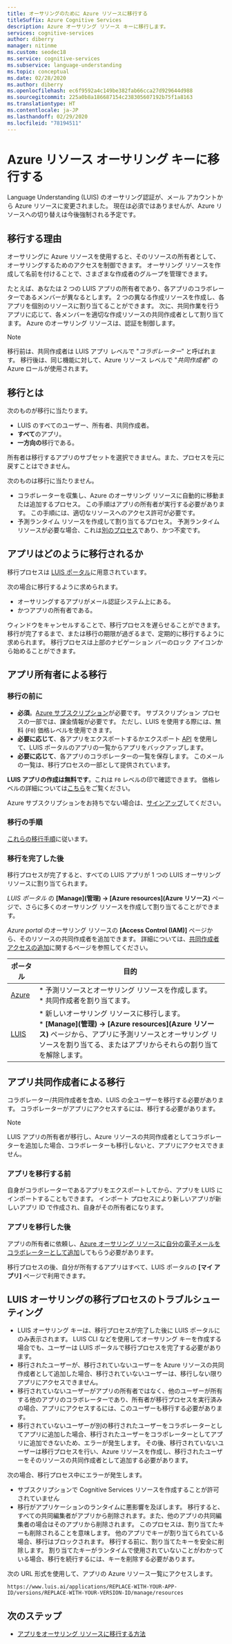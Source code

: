 ```yaml
---
title: オーサリングのために Azure リソースに移行する
titleSuffix: Azure Cognitive Services
description: Azure オーサリング リソース キーに移行します。
services: cognitive-services
author: diberry
manager: nitinme
ms.custom: seodec18
ms.service: cognitive-services
ms.subservice: language-understanding
ms.topic: conceptual
ms.date: 02/28/2020
ms.author: diberry
ms.openlocfilehash: ec6f9592a4c149be382fab66cca27d929644d988
ms.sourcegitcommit: 225a0b8a186687154c238305607192b75f1a8163
ms.translationtype: HT
ms.contentlocale: ja-JP
ms.lasthandoff: 02/29/2020
ms.locfileid: "78194511"
---
```

# <a name="migrate-to-an-azure-resource-authoring-key"></a>Azure リソース オーサリング キーに移行する

Language Understanding (LUIS) のオーサリング認証が、メール アカウントから Azure リソースに変更されました。 現在は必須ではありませんが、Azure リソースへの切り替えは今後強制される予定です。

## <a name="why-migrate"></a>移行する理由

オーサリングに Azure リソースを使用すると、そのリソースの所有者として、オーサリングするためのアクセスを制御できます。 オーサリング リソースを作成して名前を付けることで、さまざまな作成者のグループを管理できます。

たとえば、あなたは 2 つの LUIS アプリの所有者であり、各アプリのコラボレーターであるメンバーが異なるとします。 2 つの異なる作成リソースを作成し、各アプリを個別のリソースに割り当てることができます。 次に、共同作業を行うアプリに応じて、各メンバーを適切な作成リソースの共同作成者として割り当てます。 Azure のオーサリング リソースは、認証を制御します。

> [!Note]
> 移行前は、共同作成者は LUIS アプリ レベルで "_コラボレーター_" と呼ばれます。 移行後は、同じ機能に対して、Azure リソース レベルで "_共同作成者_" の Azure ロールが使用されます。

## <a name="what-is-migrating"></a>移行とは

次のものが移行に当たります。

* LUIS のすべてのユーザー、所有者、共同作成者。
* **すべて**のアプリ。
* **一方向の**移行である。

所有者は移行するアプリのサブセットを選択できません。また、プロセスを元に戻すことはできません。

次のものは移行に当たりません。

* コラボレーターを収集し、Azure のオーサリング リソースに自動的に移動または追加するプロセス。 この手順はアプリの所有者が実行する必要があります。 この手順には、適切なリソースへのアクセス許可が必要です。
* 予測ランタイム リソースを作成して割り当てるプロセス。 予測ランタイム リソースが必要な場合、これは[別のプロセス](luis-how-to-azure-subscription.md#create-resources-in-the-azure-portal)であり、かつ不変です。

## <a name="how-are-the-apps-migrating"></a>アプリはどのように移行されるか

移行プロセスは [LUIS ポータル](https://www.luis.ai)に用意されています。

次の場合に移行するように求められます。

* オーサリングするアプリがメール認証システム上にある。
* かつアプリの所有者である。

ウィンドウをキャンセルすることで、移行プロセスを遅らせることができます。 移行が完了するまで、または移行の期限が過ぎるまで、定期的に移行するように求められます。 移行プロセスは上部のナビゲーション バーのロック アイコンから始めることができます。

## <a name="migration-for-the-app-owner"></a>アプリ所有者による移行

### <a name="before-you-migrate"></a>移行の前に

* **必須**。[Azure サブスクリプション](https://azure.microsoft.com/free/)が必要です。 サブスクリプション プロセスの一部では、課金情報が必要です。 ただし、LUIS を使用する際には、無料 (`F0`) 価格レベルを使用できます。
* **必要に応じて**、各アプリをエクスポートするかエクスポート [API](https://westus.dev.cognitive.microsoft.com/docs/services/5890b47c39e2bb17b84a55ff/operations/5890b47c39e2bb052c5b9c40) を使用して、LUIS ポータルのアプリの一覧からアプリをバックアップします。
* **必要に応じて**、各アプリのコラボレーターの一覧を保存します。 このメールの一覧は、移行プロセスの一部として提供されています。


**LUIS アプリの作成は無料です**。これは `F0` レベルの印で確認できます。 価格レベルの詳細については[こちら](luis-boundaries.md#key-limits)をご覧ください。

Azure サブスクリプションをお持ちでない場合は、[サインアップ](https://azure.microsoft.com/free/)してください。

### <a name="migration-steps"></a>移行の手順

[これらの移行手順](luis-migration-authoring-steps.md)に従います。

### <a name="after-you-migrate"></a>移行を完了した後

移行プロセスが完了すると、すべての LUIS アプリが 1 つの LUIS オーサリング リソースに割り当てられます。

_LUIS ポータル_ の **[Manage]\(管理\) -> [Azure resources]\(Azure リソース\)** ページで、さらに多くのオーサリング リソースを作成して割り当てることができます。

_Azure portal_ のオーサリング リソースの **[Access Control (IAM)]** ページから、そのリソースの共同作成者を追加できます。 詳細については、[共同作成者アクセスの追加](luis-migration-authoring-steps.md#after-the-migration-process-add-contributors-to-your-authoring-resource)に関するページを参照してください。

|ポータル|目的|
|--|--|
|[Azure](https://azure.microsoft.com/free/)|* 予測リソースとオーサリング リソースを作成します。<br>* 共同作成者を割り当てます。|
|[LUIS](https://www.luis.ai)|* 新しいオーサリング リソースに移行します。<br>* **[Manage]\(管理\) -> [Azure resources]\(Azure リソース\)** ページから、アプリに予測リソースとオーサリング リソースを割り当てる、またはアプリからそれらの割り当てを解除します。|

## <a name="migration-for-the-app-contributor"></a>アプリ共同作成者による移行

コラボレーター/共同作成者を含め、LUIS の全ユーザーを移行する必要があります。 コラボレーターがアプリにアクセスするには、移行する必要があります。

> [!Note]
> LUIS アプリの所有者が移行し、Azure リソースの共同作成者としてコラボレーターを追加した場合、コラボレーターも移行しないと、アプリにアクセスできません。

### <a name="before-the-app-is-migrated"></a>アプリを移行する前

自身がコラボレーターであるアプリをエクスポートしてから、アプリを LUIS にインポートすることもできます。 インポート プロセスにより新しいアプリが新しいアプリ ID で作成され、自身がその所有者になります。

### <a name="after-the-app-is-migrated"></a>アプリを移行した後

アプリの所有者に依頼し、[Azure オーサリング リソースに自分の電子メールをコラボレーターとして追加](luis-how-to-collaborate.md#add-contributor-to-azure-authoring-resource)してもらう必要があります。

移行プロセスの後、自分が所有するアプリはすべて、LUIS ポータルの **[マイ アプリ]** ページで利用できます。

## <a name="troubleshooting-the-migration-process-for-luis-authoring"></a>LUIS オーサリングの移行プロセスのトラブルシューティング

* LUIS オーサリング キーは、移行プロセスが完了した後に LUIS ポータルにのみ表示されます。 LUIS CLI などを使用してオーサリング キーを作成する場合でも、ユーザーは LUIS ポータルで移行プロセスを完了する必要があります。
* 移行されたユーザーが、移行されていないユーザーを Azure リソースの共同作成者として追加した場合、移行されていないユーザーは、移行しない限りアプリにアクセスできません。
* 移行されていないユーザーがアプリの所有者ではなく、他のユーザーが所有する他のアプリのコラボレーターであり、所有者が移行プロセスを実行済みの場合、アプリにアクセスするには、このユーザーも移行する必要があります。
* 移行されていないユーザーが別の移行されたユーザーをコラボレーターとしてアプリに追加した場合、移行されたユーザーをコラボレーターとしてアプリに追加できないため、エラーが発生します。 その後、移行されていないユーザーは移行プロセスを行い、Azure リソースを作成し、移行されたユーザーをそのリソースの共同作成者として追加する必要があります。

次の場合、移行プロセス中にエラーが発生します。
* サブスクリプションで Cognitive Services リソースを作成することが許可されていません
* 移行がアプリケーションのランタイムに悪影響を及ぼします。 移行すると、すべての共同編集者がアプリから削除されます。また、他のアプリの共同編集者の場合はそのアプリから削除されます。 このプロセスは、割り当てたキーも削除されることを意味します。 他のアプリでキーが割り当てられている場合、移行はブロックされます。 移行する前に、割り当てたキーを安全に削除します。 割り当てたキーがランタイムで使用されていないことがわかっている場合、移行を続行するには、キーを削除する必要があります。

次の URL 形式を使用して、アプリの Azure リソース一覧にアクセスします。

`https://www.luis.ai/applications/REPLACE-WITH-YOUR-APP-ID/versions/REPLACE-WITH-YOUR-VERSION-ID/manage/resources`

## <a name="next-steps"></a>次のステップ

* [アプリをオーサリング リソースに移行する方法](luis-migration-authoring-steps.md)
